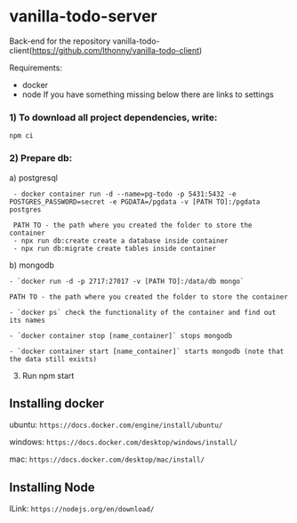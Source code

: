 # vanilla-todo-server
Back-end for the repository vanilla-todo-client(https://github.com/lthonny/vanilla-todo-client)

Requirements: 
  - docker
  - node
If you have something missing below there are links to settings

### 1) To download all project dependencies, write:
  
  `npm ci`

### 2) Prepare db:

  a) postgresql
     
     - docker container run -d --name=pg-todo -p 5431:5432 -e POSTGRES_PASSWORD=secret -e PGDATA=/pgdata -v [PATH TO]:/pgdata postgres
     
     PATH TO - the path where you created the folder to store the container
     - npx run db:create create a database inside container 
     - npx run db:migrate create tables inside container
     
  b) mongodb
    
    - `docker run -d -p 2717:27017 -v [PATH TO]:/data/db mongo`
    
    PATH TO - the path where you created the folder to store the container
    
    - `docker ps` check the functionality of the container and find out its names
    
    - `docker container stop [name_container]` stops mongodb
    
    - `docker container start [name_container]` starts mongodb (note that the data still exists)
 
3) Run npm start

Installing docker
-------
ubuntu: `https://docs.docker.com/engine/install/ubuntu/`

windows: `https://docs.docker.com/desktop/windows/install/`

mac: `https://docs.docker.com/desktop/mac/install/`


Installing Node
-------
lLink: `https://nodejs.org/en/download/`
